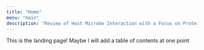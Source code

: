 ```yaml
---
title: "Home"
menu: "main"
description: "Review of Host Microbe Interaction with a Focus on Protein Metabolism"
---
```

This is the landing page! Maybe I will add a table of contents at one point
